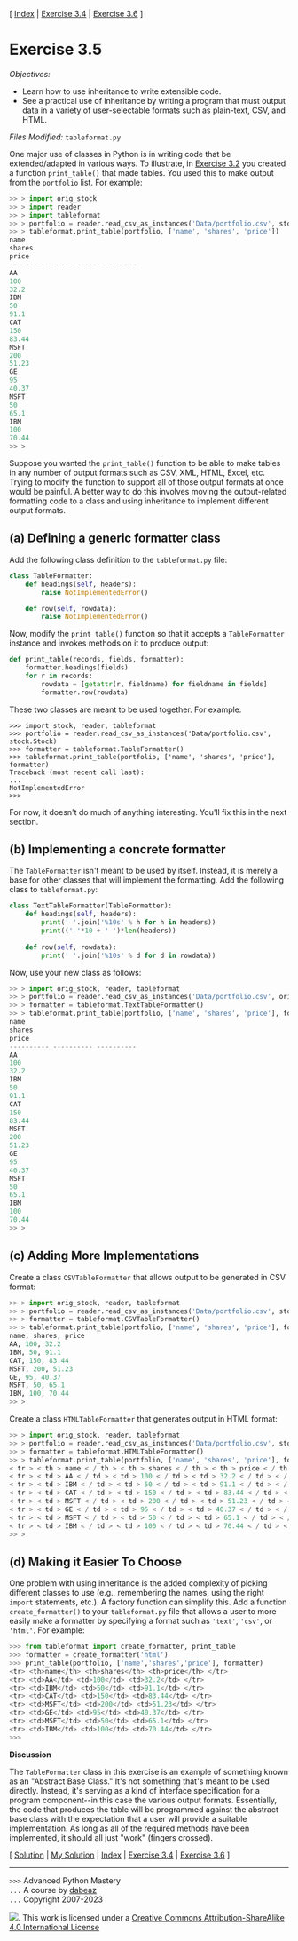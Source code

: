 \[ [Index](index.md) | [Exercise 3.4](ex3_4.md) | [Exercise 3.6](ex3_6.md) \]

# Exercise 3.5

*Objectives:*

- Learn how to use inheritance to write extensible code.
- See a practical use of inheritance by writing a program that must
  output data in a variety of user-selectable formats such as plain-text,
  CSV, and HTML.

*Files Modified:* `tableformat.py`

One major use of classes in Python is in writing code that be
extended/adapted in various ways. To illustrate, in
[Exercise 3.2](ex3_2.md) you created a function `print_table()`
that made tables. You used this to make output from the `portfolio`
list. For example:

```python
>> > import orig_stock
>> > import reader
>> > import tableformat
>> > portfolio = reader.read_csv_as_instances('Data/portfolio.csv', stock.Stock)
>> > tableformat.print_table(portfolio, ['name', 'shares', 'price'])
name
shares
price
---------- ---------- ----------
AA
100
32.2
IBM
50
91.1
CAT
150
83.44
MSFT
200
51.23
GE
95
40.37
MSFT
50
65.1
IBM
100
70.44
>> > 
```

Suppose you wanted the `print_table()` function to be able to
make tables in any number of output formats such as CSV, XML, HTML,
Excel, etc. Trying to modify the function to support all of those
output formats at once would be painful. A better way to do this
involves moving the output-related formatting code to a class and using
inheritance to implement different output formats.

## (a) Defining a generic formatter class

Add the following class definition to the `tableformat.py` file:

```python
class TableFormatter:
    def headings(self, headers):
        raise NotImplementedError()

    def row(self, rowdata):
        raise NotImplementedError()
```

Now, modify the `print_table()` function so that it accepts a `TableFormatter` instance
and invokes methods on it to produce output:

```python
def print_table(records, fields, formatter):
    formatter.headings(fields)
    for r in records:
        rowdata = [getattr(r, fieldname) for fieldname in fields]
        formatter.row(rowdata)
```

These two classes are meant to be used together. For example:

```
>>> import stock, reader, tableformat
>>> portfolio = reader.read_csv_as_instances('Data/portfolio.csv', stock.Stock)
>>> formatter = tableformat.TableFormatter()
>>> tableformat.print_table(portfolio, ['name', 'shares', 'price'], formatter)
Traceback (most recent call last):
...
NotImplementedError
>>>
```

For now, it doesn't do much of anything interesting. You'll fix this in the next section.

## (b) Implementing a concrete formatter

The `TableFormatter` isn't meant to be used by itself. Instead, it is merely a base
for other classes that will implement the formatting. Add the following class to
`tableformat.py`:

```python
class TextTableFormatter(TableFormatter):
    def headings(self, headers):
        print(' '.join('%10s' % h for h in headers))
        print(('-'*10 + ' ')*len(headers))
    
    def row(self, rowdata):
        print(' '.join('%10s' % d for d in rowdata))
```

Now, use your new class as follows:

```python
>> > import orig_stock, reader, tableformat
>> > portfolio = reader.read_csv_as_instances('Data/portfolio.csv', orig_stock.Stock)
>> > formatter = tableformat.TextTableFormatter()
>> > tableformat.print_table(portfolio, ['name', 'shares', 'price'], formatter)
name
shares
price
---------- ---------- ----------
AA
100
32.2
IBM
50
91.1
CAT
150
83.44
MSFT
200
51.23
GE
95
40.37
MSFT
50
65.1
IBM
100
70.44
>> > 
```

## (c) Adding More Implementations

Create a class `CSVTableFormatter` that allows output to be generated in CSV format:

```python
>> > import orig_stock, reader, tableformat
>> > portfolio = reader.read_csv_as_instances('Data/portfolio.csv', stock.Stock)
>> > formatter = tableformat.CSVTableFormatter()
>> > tableformat.print_table(portfolio, ['name', 'shares', 'price'], formatter)
name, shares, price
AA, 100, 32.2
IBM, 50, 91.1
CAT, 150, 83.44
MSFT, 200, 51.23
GE, 95, 40.37
MSFT, 50, 65.1
IBM, 100, 70.44
>> >
```

Create a class `HTMLTableFormatter` that generates output in HTML format:

```python
>> > import orig_stock, reader, tableformat
>> > portfolio = reader.read_csv_as_instances('Data/portfolio.csv', stock.Stock)
>> > formatter = tableformat.HTMLTableFormatter()
>> > tableformat.print_table(portfolio, ['name', 'shares', 'price'], formatter)
< tr > < th > name < / th > < th > shares < / th > < th > price < / th > < / tr >
< tr > < td > AA < / td > < td > 100 < / td > < td > 32.2 < / td > < / tr >
< tr > < td > IBM < / td > < td > 50 < / td > < td > 91.1 < / td > < / tr >
< tr > < td > CAT < / td > < td > 150 < / td > < td > 83.44 < / td > < / tr >
< tr > < td > MSFT < / td > < td > 200 < / td > < td > 51.23 < / td > < / tr >
< tr > < td > GE < / td > < td > 95 < / td > < td > 40.37 < / td > < / tr >
< tr > < td > MSFT < / td > < td > 50 < / td > < td > 65.1 < / td > < / tr >
< tr > < td > IBM < / td > < td > 100 < / td > < td > 70.44 < / td > < / tr >
>> >
```

## (d) Making it Easier To Choose

One problem with using inheritance is the added complexity of picking
different classes to use (e.g., remembering the names, using the right
`import` statements, etc.). A factory function can simplify this. Add
a function `create_formatter()` to your `tableformat.py` file that
allows a user to more easily make a formatter by specifying a format such as `'text'`, `'csv'`, or `'html'`. For
example:

```python
>>> from tableformat import create_formatter, print_table
>>> formatter = create_formatter('html')
>>> print_table(portfolio, ['name','shares','price'], formatter)
<tr> <th>name</th> <th>shares</th> <th>price</th> </tr>
<tr> <td>AA</td> <td>100</td> <td>32.2</td> </tr>
<tr> <td>IBM</td> <td>50</td> <td>91.1</td> </tr>
<tr> <td>CAT</td> <td>150</td> <td>83.44</td> </tr>
<tr> <td>MSFT</td> <td>200</td> <td>51.23</td> </tr>
<tr> <td>GE</td> <td>95</td> <td>40.37</td> </tr>
<tr> <td>MSFT</td> <td>50</td> <td>65.1</td> </tr>
<tr> <td>IBM</td> <td>100</td> <td>70.44</td> </tr>
>>>
```

**Discussion**

The `TableFormatter` class in this exercise is an example of something known
as an "Abstract Base Class."   It's not something that's meant to be used directly.
Instead, it's serving as a kind of interface specification for a program component--in
this case the various output formats. Essentially, the code that produces the table
will be programmed against the abstract base class with the expectation that a user
will provide a suitable implementation. As long as all of the required methods
have been implemented, it should all just "work" (fingers crossed).

\[ [Solution](soln3_5.md) | [My Solution](../tableformat.py) | [Index](index.md) | [Exercise 3.4](ex3_4.md) | [Exercise 3.6](ex3_6.md) \]

----
`>>>` Advanced Python Mastery  
`...` A course by [dabeaz](https://www.dabeaz.com)  
`...` Copyright 2007-2023

![](https://i.creativecommons.org/l/by-sa/4.0/88x31.png). This work is licensed under
a [Creative Commons Attribution-ShareAlike 4.0 International License](http://creativecommons.org/licenses/by-sa/4.0/)
